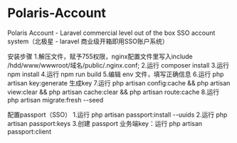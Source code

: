 # Polaris-Account
Polaris Account - Laravel commercial level out of the box SSO account system（北极星 - laravel 商业级开箱即用SSO账户系统）

安装步骤
1.解压文件，赋予755权限，nginx配置文件里写入include /hdd/www/wwwroot/域名/public/.nginx.conf;
2.运行 composer install
3.运行 npm install
4.运行 npm run build
5.编辑 env 文件，填写正确信息
6.运行 php artisan key:generate 生成key
7.运行 php artisan config:cache && php artisan view:clear && php artisan cache:clear && php artisan route:cache
8.运行 php artisan migrate:fresh --seed

配置passport（SSO）
1.运行 php artisan passport:install --uuids
2.运行 php artisan passport:keys
3.创建 passport 业务端key：运行 php artisan passport:client
